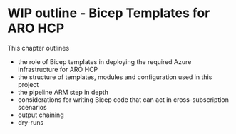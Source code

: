 # WIP outline - Bicep Templates for ARO HCP

This chapter outlines

* the role of Bicep templates in deploying the required Azure infrastructure for ARO HCP
* the structure of templates, modules and configuration used in this project
* the pipeline ARM step in depth
* considerations for writing Bicep code that can act in cross-subscription scenarios
* output chaining
* dry-runs
